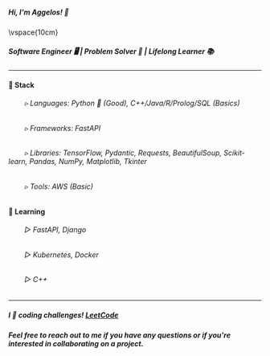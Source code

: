 ##### Hi, I'm Aggelos! 👋
\vspace{10cm}
##### Software Engineer 🖥️ | Problem Solver 🧩 | Lifelong Learner 📚

---

#### 🔧 Stack

###### &emsp;&emsp; ▹ Languages: Python 🐍 (Good), C++/Java/R/Prolog/SQL (Basics)
###### &emsp;&emsp; ▹ Frameworks: FastAPI
###### &emsp;&emsp; ▹ Libraries: TensorFlow, Pydantic, Requests, BeautifulSoup, Scikit-learn, Pandas, NumPy, Matplotlib, Tkinter
###### &emsp;&emsp; ▹ Tools: AWS (Basic)

#### 🌱 Learning

###### &emsp;&emsp; ▻ FastAPI, Django
###### &emsp;&emsp; ▻ Kubernetes, Docker
###### &emsp;&emsp; ▻ C++

---

##### I 💙 coding challenges! <a href="https://leetcode.com/papaggalos/">LeetCode</a>

##### Feel free to reach out to me if you have any questions or if you're interested in collaborating on a project.

